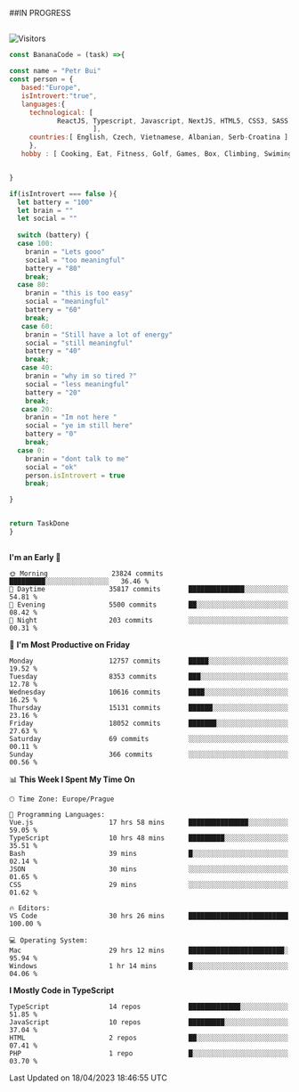 ##IN PROGRESS
##
![Visitors](https://komarev.com/ghpvc/?username=petrbui&style=for-the-badge&label=Visitors+👀)
```Javascript
const BananaCode = (task) =>{

const name = "Petr Bui"
const person = {
   based:"Europe",
   isIntrovert:"true",
   languages:{
     technological: [ 
            ReactJS, Typescript, Javascript, NextJS, HTML5, CSS3, SASS, Redux, Node, Storybook, Styled-Component
                     ],
     countries:[ English, Czech, Vietnamese, Albanian, Serb-Croatina ]
     },
   hobby : [ Cooking, Eat, Fitness, Golf, Games, Box, Climbing, Swiming],


}

if(isIntrovert === false ){
  let battery = "100"
  let brain = ""
  let social = ""
  
  switch (battery) {
  case 100:
    branin = "Lets gooo"
    social = "too meaningful"
    battery = "80"
    break;
  case 80:
    branin = "this is too easy"
    social = "meaningful"
    battery = "60"
    break;
   case 60:
    branin = "Still have a lot of energy"
    social = "still meaningful"
    battery = "40"
    break;
   case 40:
    branin = "why im so tired ?"
    social = "less meaningful"
    battery = "20"
    break;
   case 20:
    branin = "Im not here "
    social = "ye im still here"
    battery = "0"
    break;
  case 0:
    branin = "dont talk to me"
    social = "ok"
    person.isIntrovert = true
    break;

}


return TaskDone
}
```



##
<!--
[![My GitHub stats](https://github-readme-stats.vercel.app/api?username=petrbui&theme=github_dark)](https://github.com/anuraghazra/github-readme-stats)

[![My wakatime stats](https://github-readme-stats.vercel.app/api/wakatime?username=petrbui&theme=github_dark)](https://github.com/anuraghazra/github-readme-stats)
-->
<!--START_SECTION:waka-->
**I'm an Early 🐤** 

```text
🌞 Morning                23824 commits       █████████░░░░░░░░░░░░░░░░   36.46 % 
🌆 Daytime                35817 commits       ██████████████░░░░░░░░░░░   54.81 % 
🌃 Evening                5500 commits        ██░░░░░░░░░░░░░░░░░░░░░░░   08.42 % 
🌙 Night                  203 commits         ░░░░░░░░░░░░░░░░░░░░░░░░░   00.31 % 
```
📅 **I'm Most Productive on Friday** 

```text
Monday                   12757 commits       █████░░░░░░░░░░░░░░░░░░░░   19.52 % 
Tuesday                  8353 commits        ███░░░░░░░░░░░░░░░░░░░░░░   12.78 % 
Wednesday                10616 commits       ████░░░░░░░░░░░░░░░░░░░░░   16.25 % 
Thursday                 15131 commits       ██████░░░░░░░░░░░░░░░░░░░   23.16 % 
Friday                   18052 commits       ███████░░░░░░░░░░░░░░░░░░   27.63 % 
Saturday                 69 commits          ░░░░░░░░░░░░░░░░░░░░░░░░░   00.11 % 
Sunday                   366 commits         ░░░░░░░░░░░░░░░░░░░░░░░░░   00.56 % 
```


📊 **This Week I Spent My Time On** 

```text
🕑︎ Time Zone: Europe/Prague

💬 Programming Languages: 
Vue.js                   17 hrs 58 mins      ███████████████░░░░░░░░░░   59.05 % 
TypeScript               10 hrs 48 mins      █████████░░░░░░░░░░░░░░░░   35.51 % 
Bash                     39 mins             █░░░░░░░░░░░░░░░░░░░░░░░░   02.14 % 
JSON                     30 mins             ░░░░░░░░░░░░░░░░░░░░░░░░░   01.65 % 
CSS                      29 mins             ░░░░░░░░░░░░░░░░░░░░░░░░░   01.62 % 

🔥 Editors: 
VS Code                  30 hrs 26 mins      █████████████████████████   100.00 % 

💻 Operating System: 
Mac                      29 hrs 12 mins      ████████████████████████░   95.94 % 
Windows                  1 hr 14 mins        █░░░░░░░░░░░░░░░░░░░░░░░░   04.06 % 
```

**I Mostly Code in TypeScript** 

```text
TypeScript               14 repos            █████████████░░░░░░░░░░░░   51.85 % 
JavaScript               10 repos            █████████░░░░░░░░░░░░░░░░   37.04 % 
HTML                     2 repos             ██░░░░░░░░░░░░░░░░░░░░░░░   07.41 % 
PHP                      1 repo              █░░░░░░░░░░░░░░░░░░░░░░░░   03.70 % 
```




 Last Updated on 18/04/2023 18:46:55 UTC
<!--END_SECTION:waka-->
